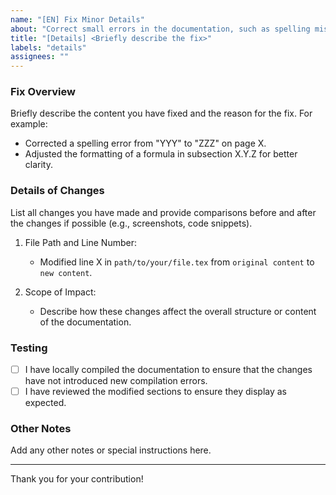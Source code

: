 ```yaml
---
name: "[EN] Fix Minor Details"
about: "Correct small errors in the documentation, such as spelling mistakes, formatting issues, or minor logical errors"
title: "[Details] <Briefly describe the fix>"
labels: "details"
assignees: ""
---
```


### Fix Overview

Briefly describe the content you have fixed and the reason for the fix. For example:

- Corrected a spelling error from "YYY" to "ZZZ" on page X.
- Adjusted the formatting of a formula in subsection X.Y.Z for better clarity.

### Details of Changes

List all changes you have made and provide comparisons before and after the changes if possible (e.g., screenshots, code snippets).

1. File Path and Line Number:
   - Modified line X in `path/to/your/file.tex` from `original content` to `new content`.

2. Scope of Impact:
   - Describe how these changes affect the overall structure or content of the documentation.

### Testing

- [ ] I have locally compiled the documentation to ensure that the changes have not introduced new compilation errors.
- [ ] I have reviewed the modified sections to ensure they display as expected.

### Other Notes

Add any other notes or special instructions here.

---

Thank you for your contribution! 